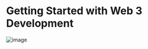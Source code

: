 # Getting Started with Web 3 Development
![image](https://user-images.githubusercontent.com/79845207/152372940-c5a22f46-b097-46f9-9afb-a6d97fa5dc52.png)
